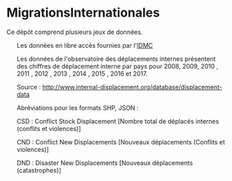 # MigrationsInternationales

Ce dépôt comprend plusieurs jeux de données.

<ul>Les données en libre accès fournies par l'<a href="http://www.internal-displacement.org/">IDMC</a>
  
Les données de l'observatoire des déplacements internes présentent des chiffres de déplacement interne par pays pour 2008, 2009, 2010 , 2011 , 2012 , 2013 , 2014 , 2015 , 2016 et 2017.

Source : http://www.internal-displacement.org/database/displacement-data


Abréviations pour les formats SHP, JSON :

CSD : Conflict Stock Displacement [Nombre total de déplacés internes (conflits et violences)] 

CND : Conflict New Displacements [Nouveaux déplacements (Conflits et violences)] 

DND : Disaster New Displacements [Nouveaux déplacements (catastrophes)] 

